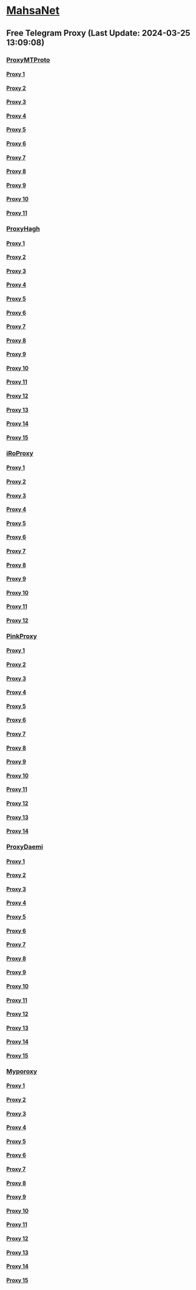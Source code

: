 
# [MahsaNet](https://t.me/mahsa_net)
## Free Telegram Proxy (Last Update: 2024-03-25 13:09:08)
### [ProxyMTProto](https://t.me/ProxyMTProto)
#### [Proxy 1](tg://proxy?server=halalkhor.com.fars-cec.com.ofogh-energy.com.fanavasat.ir.khayerinemoalem.ir.g66.ir.art_revenge.ir.tehranps.ir.d-shahrabad.ir.toosflex.com.therpm-management.com.ki_anrokhsar.com.alz_en.ir.minaartgallery.com.goloney.ir.bedprotect.ir.datan.co.mokabkala.sbs&port=443&secret=3dpBFlW2hP6Hq_WOwiNeKBY%3D)
#### [Proxy 2](tg://proxy?server=89.35.131.39&port=8085&secret=FgMBAgABAAH8AwOG4kw63Q%3D%3D)
#### [Proxy 3](tg://proxy?server=89.35.131.37&port=8085&secret=FgMBAgABAAH8AwOG4kw63Q%3D%3D)
#### [Proxy 4](tg://proxy?server=89.35.131.52&port=8085&secret=FgMBAgABAAH8AwOG4kw63Q%3D%3D)
#### [Proxy 5](tg://proxy?server=89.35.131.24&port=8085&secret=FgMBAgABAAH8AwOG4kw63Q%3D%3D)
#### [Proxy 6](tg://proxy?server=89.35.131.30&port=8085&secret=FgMBAgABAAH8AwOG4kw63Q%3D%3D)
#### [Proxy 7](tg://proxy?server=89.35.131.19&port=8085&secret=FgMBAgABAAH8AwOG4kw63Q%3D%3D)
#### [Proxy 8](tg://proxy?server=89.35.131.20&port=8085&secret=FgMBAgABAAH8AwOG4kw63Q%3D%3D)
#### [Proxy 9](tg://proxy?server=91.107.222.139&port=4443&secret=FgMBAgABAAH8AwOG4kw63Q%3D%3D)
#### [Proxy 10](tg://proxy?server=49.13.159.91&port=4443&secret=FgMBAgABAAH8AwOG4kw63Q%3D%3D)
#### [Proxy 11](tg://proxy?server=cloudflare.com.nokia.com.co.uk.do_yo.want_to.clash_with.this.www.microsoft.com.there_is_no.place_like.localhost.www.bing.com.count_with_me.cyou.net.digikala.com.msn.com.bsi.ir.enamad.ir.now_sudo.again_to_fight.everyone.i_am.the_internet.con-bat.sbs.&port=0000000000000000000000000000000000000000000000000000000000000000000000000000003443&secret=FgMBAgABAAH8AwOG4kw63Q==)
### [ProxyHagh](https://t.me/ProxyHagh)
#### [Proxy 1](tg://proxy?server=65.21.70.128&port=8280&secret=FgMBAgABAAH8AwOG4kw63Q%3D%3D)
#### [Proxy 2](tg://proxy?server=65.21.70.128&port=8280&secret=FgMBAgABAAH8AwOG4kw63Q%3D%3D)
#### [Proxy 3](tg://proxy?server=65.21.70.128&port=8280&secret=FgMBAgABAAH8AwOG4kw63Q%3D%3D)
#### [Proxy 4](tg://proxy?server=65.21.70.128&port=8280&secret=FgMBAgABAAH8AwOG4kw63Q%3D%3D)
#### [Proxy 5](tg://proxy?server=65.21.70.128&port=8280&secret=FgMBAgABAAH8AwOG4kw63Q%3D%3D)
#### [Proxy 6](tg://proxy?server=65.21.70.128&port=8280&secret=FgMBAgABAAH8AwOG4kw63Q%3D%3D)
#### [Proxy 7](tg://proxy?server=65.21.70.128&port=8280&secret=FgMBAgABAAH8AwOG4kw63Q%3D%3D)
#### [Proxy 8](tg://proxy?server=65.21.70.131&port=8280&secret=FgMBAgABAAH8AwOG4kw63Q%3D%3D)
#### [Proxy 9](tg://proxy?server=65.21.70.131&port=8280&secret=FgMBAgABAAH8AwOG4kw63Q%3D%3D)
#### [Proxy 10](tg://proxy?server=65.21.70.131&port=8280&secret=FgMBAgABAAH8AwOG4kw63Q%3D%3D)
#### [Proxy 11](tg://proxy?server=65.21.70.131&port=8280&secret=FgMBAgABAAH8AwOG4kw63Q%3D%3D)
#### [Proxy 12](tg://proxy?server=65.21.70.131&port=8280&secret=FgMBAgABAAH8AwOG4kw63Q%3D%3D)
#### [Proxy 13](tg://proxy?server=65.21.70.131&port=8280&secret=FgMBAgABAAH8AwOG4kw63Q%3D%3D)
#### [Proxy 14](tg://proxy?server=65.21.70.131&port=8280&secret=FgMBAgABAAH8AwOG4kw63Q%3D%3D)
#### [Proxy 15](tg://proxy?server=65.21.70.131&port=8280&secret=FgMBAgABAAH8AwOG4kw63Q%3D%3D)
### [iRoProxy](https://t.me/iRoProxy)
#### [Proxy 1](tg://proxy?server=195.201.163.130&port=6&secret=FgMBAgABAAH8AwOG4kw63Q%3D%3D)
#### [Proxy 2](tg://proxy?server=195.201.196.26&port=6&secret=FgMBAgABAAH8AwOG4kw63Q%3D%3D)
#### [Proxy 3](tg://proxy?server=146.59.158.139&port=250&secret=FgMBAgABAAH8AwOG4kw63Q%3D%3D)
#### [Proxy 4](tg://proxy?server=178.63.67.28&port=6&secret=FgMBAgABAAH8AwOG4kw63Q%3D%3D)
#### [Proxy 5](tg://proxy?server=176.9.39.108&port=250&secret=FgMBAgABAAH8AwOG4kw63Q%3D%3D)
#### [Proxy 6](tg://proxy?server=144.76.237.91&port=6&secret=FgMBAgABAAH8AwOG4kw63Q%3D%3D)
#### [Proxy 7](tg://proxy?server=195.201.109.56&port=6&secret=FgMBAgABAAH8AwOG4kw63Q%3D%3D)
#### [Proxy 8](tg://proxy?server=88.99.244.242&port=6&secret=FgMBAgABAAH8AwOG4kw63Q%3D%3D)
#### [Proxy 9](tg://proxy?server=212.32.229.235&port=250&secret=FgMBAgABAAH8AwOG4kw63Q%3D%3D)
#### [Proxy 10](tg://proxy?server=159.69.62.58&port=250&secret=FgMBAgABAAH8AwOG4kw63Q%3D%3D)
#### [Proxy 11](tg://proxy?server=178.63.89.151&port=250&secret=FgMBAgABAAH8AwOG4kw63Q%3D%3D)
#### [Proxy 12](tg://proxy?server=146.59.237.114&port=250&secret=FgMBAgABAAH8AwOG4kw63Q%3D%3D)
### [PinkProxy](https://t.me/PinkProxy)
#### [Proxy 1](tg://proxy?server=116.202.162.14&port=4045&secret=FgMBAgABAAH8AwOG4kw63Q==)
#### [Proxy 2](tg://proxy?server=176.9.151.20&port=4045&secret=FgMBAgABAAH8AwOG4kw63Q==)
#### [Proxy 3](tg://proxy?server=195.201.145.62&port=4045&secret=FgMBAgABAAH8AwOG4kw63Q==)
#### [Proxy 4](tg://proxy?server=88.198.197.120&port=4045&secret=FgMBAgABAAH8AwOG4kw63Q==)
#### [Proxy 5](tg://proxy?server=116.202.99.201&port=4045&secret=FgMBAgABAAH8AwOG4kw63Q==)
#### [Proxy 6](tg://proxy?server=46.4.68.67&port=4045&secret=FgMBAgABAAH8AwOG4kw63Q==)
#### [Proxy 7](tg://proxy?server=176.9.32.56&port=4045&secret=FgMBAgABAAH8AwOG4kw63Q==)
#### [Proxy 8](tg://proxy?server=144.76.58.242&port=4045&secret=FgMBAgABAAH8AwOG4kw63Q==)
#### [Proxy 9](tg://proxy?server=5.9.57.250&port=4045&secret=FgMBAgABAAH8AwOG4kw63Q==)
#### [Proxy 10](tg://proxy?server=159.69.250.103&port=4045&secret=FgMBAgABAAH8AwOG4kw63Q==)
#### [Proxy 11](tg://proxy?server=49.13.89.91&port=4045&secret=FgMBAgABAAH8AwOG4kw63Q==)
#### [Proxy 12](tg://proxy?server=88.198.197.120&port=4045&secret=FgMBAgABAAH8AwOG4kw63Q==)
#### [Proxy 13](tg://proxy?server=195.201.145.62&port=4045&secret=FgMBAgABAAH8AwOG4kw63Q==)
#### [Proxy 14](tg://proxy?server=167.235.197.224&port=4045&secret=FgMBAgABAAH8AwOG4kw63Q==)
### [ProxyDaemi](https://t.me/ProxyDaemi)
#### [Proxy 1](tg://proxy?server=185.209.30.82&port=2032&secret=FgMBAgABAAH8AwOG4kw63Q%3D%3D)
#### [Proxy 2](tg://proxy?server=185.121.225.141&port=8085&secret=FpABAiIBhwH8AwOG42xL3Q%3D%3D)
#### [Proxy 3](tg://proxy?server=103.121.48.18&port=2020&secret=3fQ1mpsyX_HR5QhN8OD3U3s)
#### [Proxy 4](tg://proxy?server=23.88.125.154&port=20403&secret=FgMBAgABAAH8AwOG4kw63Q%3D%3D)
#### [Proxy 5](tg://proxy?server=195.201.46.15&port=443&secret=FgMBAgABAAH8AwOG4kw63Q%3D%3D)
#### [Proxy 6](tg://proxy?server=54.37.17.245&port=8&secret=FgMBAgABAAH8AwOG4kw63Q%3D%3D)
#### [Proxy 7](tg://proxy?server=95.217.79.131&port=8443&secret=FgMBAgABAAHcAwOG4kw63Q%3D%3D)
#### [Proxy 8](tg://proxy?server=46.4.68.67&port=4045&secret=FgMBAgABAAH8AwOG4kw63Q==)
#### [Proxy 9](tg://proxy?server=94.130.169.92&port=4443&secret=FgMBAgABAAH8AwOG4kw63Q%3D%3D)
#### [Proxy 10](tg://proxy?server=88.198.122.121&port=443&secret=FgMBAgABAAH8AwOG4kw63Q%3D%3D)
#### [Proxy 11](tg://proxy?server=159.69.152.101&port=4443&secret=FgMBAgABAAH8AwOG4kw63Q%3D%3D)
#### [Proxy 12](tg://proxy?server=103.121.48.18&port=443&secret=3fQ1mpsyX_HR5QhN8OD3U3s)
#### [Proxy 13](tg://proxy?server=cloudflare.com.nokia.com.co.uk.do_yo.want_to.clash_with.this.www.microsoft.com.there_is_no.place_like.localhost.www.bing.com.count_with_me.cyou.net.digikala.com.msn.com.bsi.ir.enamad.ir.now_sudo.again_to_fight.everyone.i_am.the_internet.mix-max.sbs.&port=3443&secret=FgMBAgABAAH8AwOG4kw63Q==)
#### [Proxy 14](tg://proxy?server=136.243.147.253&port=3443&secret=FgMBAgABAAH8AwOG4kw63Q%3D%3D)
#### [Proxy 15](tg://proxy?server=65.21.70.131&port=8280&secret=FgMBAgABAAH8AwOG4kw63Q%3D%3D)
### [Myporoxy](https://t.me/Myporoxy)
#### [Proxy 1](tg://proxy?server=cloudflare.com.nokia.com.co.uk.do_yo.want_to.clash_with.this.www.microsoft.com.there_is_no.place_like.localhost.www.bing.com.count_with_me.cyou.net.digikala.com.msn.com.bsi.ir.enamad.ir.now_sudo.again_to_fight.everyone.i_am.the_internet.voxin-moxin.sbs.&port=1201&secret=FpABAiIBhwH8AwOG42xL3Q==)
#### [Proxy 2](tg://proxy?server=cloudflare.com.nokia.com.co.uk.do_yo.want_to.clash_with.this.www.microsoft.com.there_is_no.place_like.localhost.www.bing.com.count_with_me.cyou.net.digikala.com.msn.com.bsi.ir.enamad.ir.now_sudo.again_to_fight.everyone.i_am.the_internet.voxin-moxin.sbs.&port=1201&secret=FpABAiIBhwH8AwOG42xL3Q==)
#### [Proxy 3](tg://proxy?server=cloudflare.com.nokia.com.co.uk.do_yo.want_to.clash_with.this.www.microsoft.com.there_is_no.place_like.localhost.www.bing.com.count_with_me.cyou.net.digikala.com.msn.com.bsi.ir.now_sudo.again_to_fight.everyone.i_am.the_internet.mr-rango.sbs.&port=8770&secret=FpABAiIBhwH8AwOG42xL3Q==)
#### [Proxy 4](tg://proxy?server=cloudflare.com.nokia.com.co.uk.do_yo.want_to.clash_with.this.www.microsoft.com.there_is_no.place_like.localhost.www.bing.com.count_with_me.cyou.net.digikala.com.msn.com.bsi.ir.now_sudo.again_to_fight.everyone.i_am.the_internet.acrtros-barobas.sbs.&port=4550&secret=FpABAiIBhwH8AwOG42xL3Q==)
#### [Proxy 5](tg://proxy?server=cloudflare.com.nokia.com.co.uk.do_yo.want_to.clash_with.this.www.microsoft.com.there_is_no.place_like.localhost.www.bing.com.count_with_me.cyou.net.digikala.com.msn.com.bsi.ir.enamad.ir.now_sudo.again_to_fight.everyone.i_am.the_internet.regdal-cats.sbs.&port=7667&secret=FpABAiIBhwH8AwOG42xL3Q==)
#### [Proxy 6](tg://proxy?server=cloudflare.com.nokia.com.co.uk.do_yo.want_to.clash_with.this.www.microsoft.com.there_is_no.place_like.localhost.www.bing.com.count_with_me.cyou.net.digikala.com.msn.com.bsi.ir.now_sudo.again_to_fight.everyone.i_am.the_internet.mr-rango.sbs.&port=8770&secret=FpABAiIBhwH8AwOG42xL3Q==)
#### [Proxy 7](tg://proxy?server=cloudflare.com.nokia.com.co.uk.do_yo.want_to.clash_with.this.www.microsoft.com.there_is_no.place_like.localhost.www.bing.com.count_with_me.cyou.net.digikala.com.msn.com.bsi.ir.enamad.ir.now_sudo.again_to_fight.everyone.i_am.the_internet.regdal-cats.sbs.&port=7667&secret=FpABAiIBhwH8AwOG42xL3Q==)
#### [Proxy 8](tg://proxy?server=cloudflare.com.nokia.com.co.uk.do_yo.want_to.clash_with.this.www.microsoft.com.there_is_no.place_like.localhost.www.bing.com.count_with_me.cyou.net.digikala.com.msn.com.bsi.ir.enamad.ir.now_sudo.again_to_fight.everyone.i_am.the_internet.voxin-moxin.sbs.&port=1201&secret=FpABAiIBhwH8AwOG42xL3Q==)
#### [Proxy 9](tg://proxy?server=cloudflare.com.nokia.com.co.uk.do_yo.want_to.clash_with.this.www.microsoft.com.there_is_no.place_like.localhost.www.bing.com.count_with_me.cyou.net.digikala.com.msn.com.bsi.ir.now_sudo.again_to_fight.everyone.i_am.the_internet.acrtros-barobas.sbs.&port=4550&secret=FpABAiIBhwH8AwOG42xL3Q==)
#### [Proxy 10](tg://proxy?server=cloudflare.com.nokia.com.co.uk.do_yo.want_to.clash_with.this.www.microsoft.com.there_is_no.place_like.localhost.www.bing.com.count_with_me.cyou.net.digikala.com.msn.com.bsi.ir.enamad.ir.now_sudo.again_to_fight.everyone.i_am.the_internet.regdal-cats.sbs.&port=7667&secret=FpABAiIBhwH8AwOG42xL3Q==)
#### [Proxy 11](tg://proxy?server=cloudflare.com.nokia.com.co.uk.do_yo.want_to.clash_with.this.www.microsoft.com.there_is_no.place_like.localhost.www.bing.com.count_with_me.cyou.net.digikala.com.msn.com.bsi.ir.enamad.now_sudo.again_to_fight.everyone.i_am.the_internet.public-network.sbs.&port=2040&secret=FpABAiIBhwH8AwOG42xL3Q==)
#### [Proxy 12](tg://proxy?server=cloudflare.com.nokia.com.co.uk.do_yo.want_to.clash_with.this.www.microsoft.com.there_is_no.place_like.localhost.www.bing.com.count_with_me.cyou.net.digikala.com.msn.com.bsi.ir.now_sudo.again_to_fight.everyone.i_am.the_internet.mr-rango.sbs.&port=8770&secret=FpABAiIBhwH8AwOG42xL3Q==)
#### [Proxy 13](tg://proxy?server=cloudflare.com.nokia.com.co.uk.do_yo.want_to.clash_with.this.www.microsoft.com.there_is_no.place_like.localhost.www.bing.com.count_with_me.cyou.net.digikala.com.msn.com.bsi.ir.enamad.ir.now_sudo.again_to_fight.everyone.i_am.the_internet.voxin-moxin.sbs.&port=1201&secret=FpABAiIBhwH8AwOG42xL3Q==)
#### [Proxy 14](tg://proxy?server=cloudflare.com.nokia.com.co.uk.do_yo.want_to.clash_with.this.www.microsoft.com.there_is_no.place_like.localhost.www.bing.com.count_with_me.cyou.net.digikala.com.msn.com.bsi.ir.now_sudo.again_to_fight.everyone.i_am.the_internet.acrtros-barobas.sbs.&port=4550&secret=FpABAiIBhwH8AwOG42xL3Q==)
#### [Proxy 15](tg://proxy?server=cloudflare.com.nokia.com.co.uk.do_yo.want_to.clash_with.this.www.microsoft.com.there_is_no.place_like.localhost.www.bing.com.count_with_me.cyou.net.digikala.com.msn.com.bsi.ir.enamad.ir.now_sudo.again_to_fight.everyone.i_am.the_internet.regdal-cats.sbs.&port=7667&secret=FpABAiIBhwH8AwOG42xL3Q==)

    